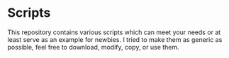 # Scripts

This repository contains various scripts which can meet your needs or at least serve as an example for newbies.
I tried to make them as generic as possible, feel free to download, modify, copy, or use them.


